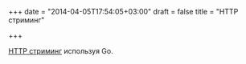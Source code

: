 +++
date = "2014-04-05T17:54:05+03:00"
draft = false
title = "HTTP стриминг"

+++

<p><a href="http://blog.fmpwizard.com/blog/http-streaming-using-go">HTTP стриминг</a> используя Go.</p>

